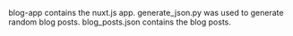 blog-app contains the nuxt.js app.
generate_json.py was used to generate random blog posts.
blog_posts.json contains the blog posts.
